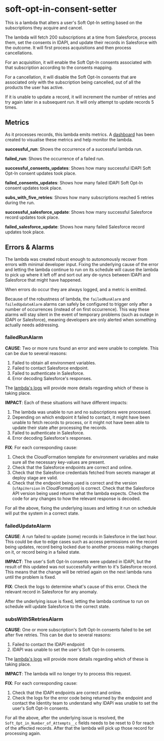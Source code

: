 # soft-opt-in-consent-setter

This is a lambda that alters a user's Soft Opt-In setting based on the subscriptions they acquire and cancel.

The lambda will fetch 200 subscriptions at a time from Salesforce, process them, set the consents in IDAPI, and update
their records in Salesforce with the outcome. It will first process acquisitions and then process cancellations.

For an acquisition, it will enable the Soft Opt-In consents associated with that subscription according to the consents
mapping.

For a cancellation, it will disable the Soft Opt-In consents that are associated only with the subscription being
cancelled, out of all the products the user has active.

If it is unable to update a record, it will increment the number of retries and try again later in a subsequent run. It
will only attempt to update records 5 times.

## Metrics

As it processes records, this lambda emits metrics.
A [dashboard](https://eu-west-1.console.aws.amazon.com/cloudwatch/home?region=eu-west-1#dashboards:name=Soft-Opt-In-Consent-Setter)
has been created to visualise these metrics and help monitor the lambda.

**successful_run**: Shows the occurrence of a successful lambda run.

**failed_run**: Shows the occurrence of a failed run.

**successful_consents_updates**: Shows how many successful IDAPI Soft Opt-In consent updates took place.

**failed_consents_updates**: Shows how many failed IDAPI Soft Opt-In consent updates took place.

**subs_with_five_retries**: Shows how many subscriptions reached 5 retries during the run.

**successful_salesforce_update**: Shows how many successful Salesforce record updates took place.

**failed_salesforce_update**: Shows how many failed Salesforce record updates took place.

## Errors & Alarms

The lambda was created robust enough to autonomously recover from errors with minimal developer input. Fixing the
underlying cause of the error and letting the lambda continue to run on its schedule will cause the lambda to pick up
where it left off and sort out any de-syncs between IDAPI and Salesforce that might have happened.

When errors do occur they are always logged, and a metric is emitted.

Because of the robustness of lambda, the `failedRunAlarm` and `failedUpdateAlarm` alarms can safely be configured to
trigger only after a number of occurrences (instead of on first occurrence). This way these alarms will stay silent in
the event of temporary problems (such as outage in IDAPI or Salesforce), meaning developers are only alerted when
something actually needs addressing.

### failedRunAlarm

**CAUSE**: Two or more runs found an error and were unable to complete. This can be due to several reasons:

1. Failed to obtain all environment variables.
1. Failed to contact Salesforce endpoint.
1. Failed to authenticate in Salesforce.
1. Error decoding Salesforce's responses.

The [lambda's logs](https://eu-west-1.console.aws.amazon.com/cloudwatch/home?region=eu-west-1#logsV2:log-groups/log-group/$252Faws$252Flambda$252Fsoft-opt-in-consent-setter-PROD)
will provide more details regarding which of these is taking place.

**IMPACT**: Each of these situations will have different impacts:

1. The lambda was unable to run and no subscriptions were processed.
1. Depending on which endpoint it failed to contact, it might have been unable to fetch records to process, or it might
   not have been able to update their state after processing the records.
1. Failed to authenticate in Salesforce.
1. Error decoding Salesforce's responses.

**FIX**: For each corresponding cause:

1. Check the CloudFormation template for environment variables and make sure all the necessary key-values are present.
1. Check that the Salesforce endpoints are correct and online.
1. Check that the Salesforce credentials fetched from secrets manager at deploy stage are valid.
1. Check that the endpoint being used is correct and the version (`sfApiVersion` in CloudFormation) is correct. Check
   that the Salesforce API version being used returns what the lambda expects. Check the code for any changes to how the
   relevant response is decoded.

For all the above, fixing the underlying issues and letting it run on schedule will put the system in a correct state.

### failedUpdateAlarm

**CAUSE**: A run failed to update (some) records in Salesforce in the last hour. This could be due to edge cases such as
access permissions on the record being updates, record being locked due to another process making changes on it, or
record being in a failed state.

**IMPACT**: The user's Soft Opt-In consents were updated in IDAPI, but the result of this updated was not successfully
written to it's Salesforce record. This means that the change will be retried again on the next lambda runs until the
problem is fixed.

**FIX**: Check the logs to determine what's cause of this error. Check the relevant record in Salesforce for any
anomaly.

After the underlying issue is fixed, letting the lambda continue to run on schedule will update Salesforce to the
correct state.

### subsWith5RetriesAlarm

**CAUSE**: One or more subscription's Soft Opt-In consents failed to be set after five retries. This can be due to
several reasons:

1. Failed to contact the IDAPI endpoint
1. IDAPI was unable to set the user's Soft Opt-In consents.

The [lambda's logs](https://eu-west-1.console.aws.amazon.com/cloudwatch/home?region=eu-west-1#logsV2:log-groups/log-group/$252Faws$252Flambda$252Fsoft-opt-in-consent-setter-PROD)
will provide more details regarding which of these is taking place.

**IMPACT**: The lambda will no longer try to process this request.

**FIX**: For each corresponding cause:

1. Check that the IDAPI endpoints are correct and online.
1. Check the logs for the error code being returned by the endpoint and contact the Identity team to understand why
   IDAPI was unable to set the user's Soft Opt-In consents.

For all the above, after the underlying issue is resolved, the `Soft_Opt_in_Number_of_Attempts__c` fields needs to be
reset to 0 for reach of the affected records. After that the lambda will pick up those record for processing again.